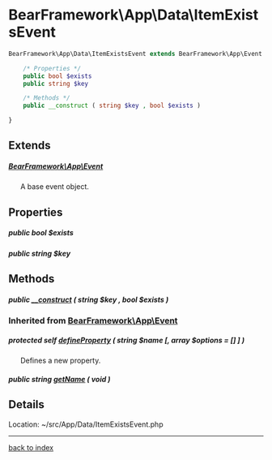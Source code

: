 # BearFramework\App\Data\ItemExistsEvent

```php
BearFramework\App\Data\ItemExistsEvent extends BearFramework\App\Event {

	/* Properties */
	public bool $exists
	public string $key

	/* Methods */
	public __construct ( string $key , bool $exists )

}
```

## Extends

##### [BearFramework\App\Event](bearframework.app.event.class.md)

&nbsp;&nbsp;&nbsp;&nbsp;&nbsp;&nbsp;A base event object.

## Properties

##### public bool $exists

##### public string $key

## Methods

##### public [__construct](bearframework.app.data.itemexistsevent.__construct.method.md) ( string $key , bool $exists )

### Inherited from [BearFramework\App\Event](bearframework.app.event.class.md)

##### protected self [defineProperty](bearframework.app.event.defineproperty.method.md) ( string $name [, array $options = [] ] )

&nbsp;&nbsp;&nbsp;&nbsp;&nbsp;&nbsp;Defines a new property.

##### public string [getName](bearframework.app.event.getname.method.md) ( void )

## Details

Location: ~/src/App/Data/ItemExistsEvent.php

---

[back to index](index.md)

